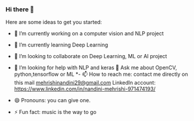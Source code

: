 ### Hi there 👋

<!--
**nandinimehrishi/nandinimehrishi** is a ✨ _special_ ✨ repository because its `README.md` (this file) appears on your GitHub profile.
-->

Here are some ideas to get you started:

* 🔭 I’m currently working on a computer vision and NLP project
* 🌱 I’m currently learning Deep Learning
* 👯 I’m looking to collaborate on Deep Learning, ML or AI project
* 🤔 I’m looking for help with NLP and keras
 💬 Ask me about OpenCV, python,tensorflow or ML
*- 📫 How to reach me: contact me directly on this mail
       mehrishinandini29@gmail.com
       LinkedIn account: https://www.linkedin.com/in/nandini-mehrishi-971474193/


* 😄 Pronouns: you can give one.
* ⚡ Fun fact: music is the way to go

